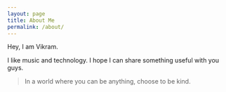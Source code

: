 ```yaml
---
layout: page
title: About Me
permalink: /about/
---
```


Hey, I am Vikram.

I like music and technology.
I hope I can share something useful with you guys.

> In a world where you can be anything, choose to be kind.
